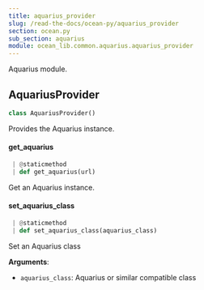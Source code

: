 ```yaml
---
title: aquarius_provider
slug: /read-the-docs/ocean-py/aquarius_provider
section: ocean.py
sub_section: aquarius
module: ocean_lib.common.aquarius.aquarius_provider
---
```

Aquarius module.

## AquariusProvider

```python
class AquariusProvider()
```

Provides the Aquarius instance.

#### get\_aquarius

```python
 | @staticmethod
 | def get_aquarius(url)
```

Get an Aquarius instance.

#### set\_aquarius\_class

```python
 | @staticmethod
 | def set_aquarius_class(aquarius_class)
```

Set an Aquarius class

**Arguments**:

- `aquarius_class`: Aquarius or similar compatible class

